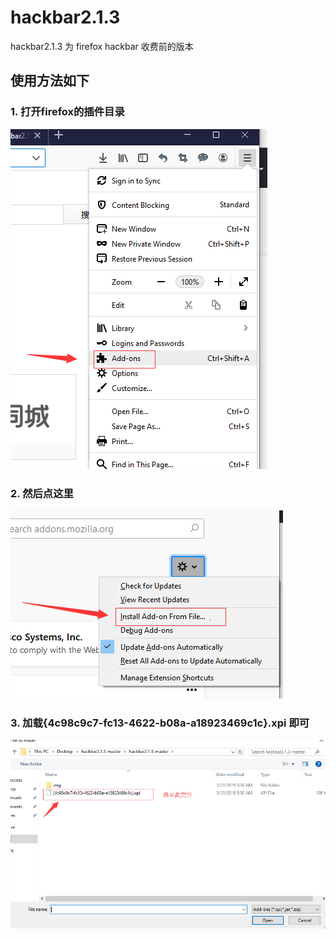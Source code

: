 # hackbar2.1.3

hackbar2.1.3 为 firefox hackbar 收费前的版本</br>

## 使用方法如下</br>

### 1. 打开firefox的插件目录</br>
![Image text](https://github.com/jefflee168/hackbar2.1.3/blob/master/img/1.1.png)
</br>

### 2. 然后点这里</br>

![Image text](https://github.com/jefflee168/hackbar2.1.3/blob/master/img/1.2.png)
</br>

### 3. 加载{4c98c9c7-fc13-4622-b08a-a18923469c1c}.xpi  即可</br>

![Image text](https://github.com/jefflee168/hackbar2.1.3/blob/master/img/1.3.png)
